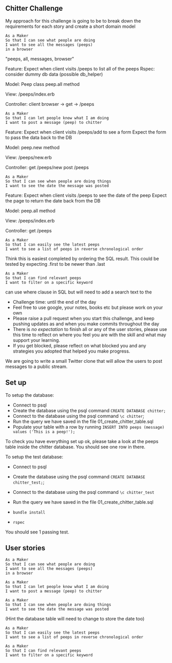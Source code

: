 ## Chitter Challenge

My approach for this challenge is going to be to break down the requirements for each story and create a short domain model

```
As a Maker
So that I can see what people are doing
I want to see all the messages (peeps)
in a browser
```
"peeps, all, messages, browser"

Feature: Expect when client visits /peeps to list all of the peeps
Rspec: consider dummy db data (possible db_helper)

Model:
Peep class
peep.all method

View:
/peeps/index.erb

Controller:
client browser -> get -> /peeps

```
As a Maker
So that I can let people know what I am doing  
I want to post a message (peep) to chitter
```
Feature: Expect when client visits /peeps/add to see a form
Expect the form to pass the data back to the DB

Model:
peep.new method

View:
/peeps/new.erb

Controller:
get /peeps/new
post /peeps

```
As a Maker
So that I can see when people are doing things
I want to see the date the message was posted
```
Feature: Expect when client visits /peeps to see the date of the peep
Expect the page to return the date back from the DB

Model:
peep.all method

View:
/peeps/index.erb

Controller:
get /peeps

```
As a Maker
So that I can easily see the latest peeps
I want to see a list of peeps in reverse chronological order
```

Think this is easiest completed by ordering the SQL result.  This could be tested by expecting .first to be newer than .last

```
As a Maker
So that I can find relevant peeps
I want to filter on a specific keyword
```

can use where clause in SQL but will need to add a search text to the 

* Challenge time: until the end of the day
* Feel free to use google, your notes, books etc but please work on your own
* Please raise a pull request when you start this challenge, and keep pushing updates as and when you make commits throughout the day
* There is _no expectation_ to finish all or any of the user stories, please use this time to reflect on where you feel you are with the skill and what may support your learning.
* If you get blocked, please reflect on what blocked you and any strategies you adopted that helped you make progress.

We are going to write a small Twitter clone that will allow the users to post messages to a public stream.

## Set up

To setup the database:

* Connect to psql
* Create the database using the psql command `CREATE DATABASE chitter;`
* Connect to the database using the psql command `\c chitter`;
* Run the query we have saved in the file 01_create_chitter_table.sql
* Populate your table with a row by running `INSERT INTO peeps (message) values ('This is a peep!');`

To check you have everything set up ok, please take a look at the peeps table inside the chitter database. You should see one row in there.  

To setup the test database:
* Connect to psql
* Create the database using the psql
command `CREATE DATABASE chitter_test;`;
* Connect to the database using the psql command `\c chitter_test`
* Run the query we have saved in the file 01_create_chitter_table.sql

* `bundle install`
* `rspec`

You should see 1 passing test.

## User stories

```
As a Maker
So that I can see what people are doing
I want to see all the messages (peeps)
in a browser
```

```
As a Maker
So that I can let people know what I am doing  
I want to post a message (peep) to chitter
```

```
As a Maker
So that I can see when people are doing things
I want to see the date the message was posted
```
(Hint the database table will need to change to store the date too)

```
As a Maker
So that I can easily see the latest peeps
I want to see a list of peeps in reverse chronological order
```
```
As a Maker
So that I can find relevant peeps
I want to filter on a specific keyword
```
